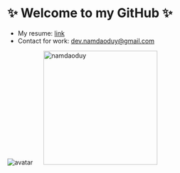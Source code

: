 # ✨ Welcome to my GitHub ✨

- My resume: [link](https://github.com/namdaoduy/namdaoduy/blob/master/CV.md#nam-dao)
- Contact for work: [dev.namdaoduy@gmail.com](mailto:dev.namdaoduy@gmail.com)

<img src="https://firebasestorage.googleapis.com/v0/b/github-warrior-avatar.appspot.com/o/namdaoduy-avatar.gif?alt=media&token=41c62637-8715-46c7-9390-16c6bee6ff3e" alt="avatar" /> <img width="16px" /> <img height="256px" src="https://github-readme-stats.vercel.app/api?username=namdaoduy&show_icons=true&count_private=true&theme=merko&include_all_commits=true&hide_rank=true&hide_title=true" alt="namdaoduy" />
